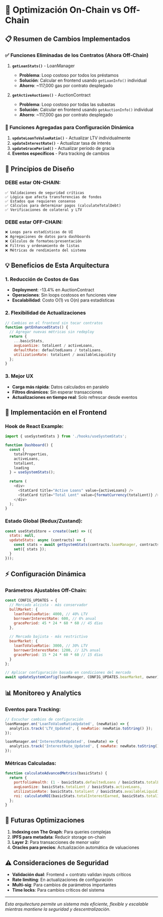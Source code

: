 # 🚀 Optimización On-Chain vs Off-Chain

## 📋 Resumen de Cambios Implementados

### ✅ **Funciones Eliminadas de los Contratos (Ahora Off-Chain)**

1. **`getLoanStats()`** - LoanManager
   - **Problema**: Loop costoso por todos los préstamos
   - **Solución**: Calcular en frontend usando `getLoanInfo()` individual
   - **Ahorro**: ~117,000 gas por contrato desplegado

2. **`getActiveAuctions()`** - AuctionContract  
   - **Problema**: Loop costoso por todas las subastas
   - **Solución**: Calcular en frontend usando `getAuctionInfo()` individual
   - **Ahorro**: ~117,000 gas por contrato desplegado

### 🔧 **Funciones Agregadas para Configuración Dinámica**

1. **`updateLoanToValueRatio()`** - Actualizar LTV individualmente
2. **`updateInterestRate()`** - Actualizar tasa de interés
3. **`updateGracePeriod()`** - Actualizar período de gracia
4. **Eventos específicos** - Para tracking de cambios

## 🎯 **Principios de Diseño**

### **DEBE estar ON-CHAIN:**

```solidity
✅ Validaciones de seguridad críticas
✅ Lógica que afecta transferencias de fondos
✅ Estados que requieren consenso
✅ Cálculos para determinar pagos (calculateTotalDebt)
✅ Verificaciones de colateral y LTV
```

### **DEBE estar OFF-CHAIN:**

```javascript
❌ Loops para estadísticas de UI
❌ Agregaciones de datos para dashboards  
❌ Cálculos de formateo/presentación
❌ Filtros y ordenamiento de listas
❌ Métricas de rendimiento del sistema
```

## 💡 **Beneficios de Esta Arquitectura**

### **1. Reducción de Costos de Gas**

- **Deployment**: -13.4% en AuctionContract
- **Operaciones**: Sin loops costosos en funciones view
- **Escalabilidad**: Costo O(1) vs O(n) para estadísticas

### **2. Flexibilidad de Actualizaciones**

```javascript
// Cambios en el frontend sin tocar contratos
function getEnhancedStats() {
  // Agregar nuevas métricas sin redeploy
  return {
    ...basicStats,
    avgLoanSize: totalLent / activeLoans,
    defaultRate: defaultedLoans / totalLoans,
    utilizationRate: totalLent / availableLiquidity
  };
}
```

### **3. Mejor UX**

- **Carga más rápida**: Datos calculados en paralelo
- **Filtros dinámicos**: Sin esperar transacciones
- **Actualizaciones en tiempo real**: Solo refrescar desde eventos

## 🔧 **Implementación en el Frontend**

### **Hook de React Example:**

```javascript
import { useSystemStats } from './hooks/useSystemStats';

function Dashboard() {
  const { 
    totalProperties, 
    activeLoans, 
    totalLent, 
    loading 
  } = useSystemStats();
  
  return (
    <div>
      <StatCard title="Active Loans" value={activeLoans} />
      <StatCard title="Total Lent" value={formatCurrency(totalLent)} />
    </div>
  );
}
```

### **Estado Global (Redux/Zustand):**

```javascript
const useStatsStore = create((set) => ({
  stats: null,
  updateStats: async (contracts) => {
    const stats = await getSystemStats(contracts.loanManager, contracts.realEstateNFT);
    set({ stats });
  }
}));
```

## ⚡ **Configuración Dinámica**

### **Parámetros Ajustables Off-Chain:**

```javascript
const CONFIG_UPDATES = {
  // Mercado alcista - más conservador
  bullMarket: {
    loanToValueRatio: 4000, // 40% LTV
    borrowerInterestRate: 600, // 6% anual
    gracePeriod: 45 * 24 * 60 * 60 // 45 días
  },
  
  // Mercado bajista - más restrictivo  
  bearMarket: {
    loanToValueRatio: 3000, // 30% LTV
    borrowerInterestRate: 1200, // 12% anual
    gracePeriod: 15 * 24 * 60 * 60 // 15 días
  }
};

// Aplicar configuración basada en condiciones del mercado
await updateSystemConfig(loanManager, CONFIG_UPDATES.bearMarket, owner);
```

## 📊 **Monitoreo y Analytics**

### **Eventos para Tracking:**

```javascript
// Escuchar cambios de configuración
loanManager.on('LoanToValueRatioUpdated', (newRatio) => {
  analytics.track('LTV_Updated', { newRatio: newRatio.toString() });
});

loanManager.on('InterestRateUpdated', (newRate) => {
  analytics.track('InterestRate_Updated', { newRate: newRate.toString() });
});
```

### **Métricas Calculadas:**

```javascript
function calculateAdvancedMetrics(basicStats) {
  return {
    portfolioHealth: (1 - basicStats.defaultedLoans / basicStats.totalLoans) * 100,
    avgLoanSize: basicStats.totalLent / basicStats.activeLoans,
    utilizationRate: basicStats.totalLent / basicStats.availableLiquidity * 100,
    roi: calculateROI(basicStats.totalInterestEarned, basicStats.totalInvested)
  };
}
```

## 🔮 **Futuras Optimizaciones**

1. **Indexing con The Graph**: Para queries complejas
2. **IPFS para metadata**: Reducir storage on-chain
3. **Layer 2**: Para transacciones de menor valor
4. **Oracles para precios**: Actualización automática de valuaciones

## ⚠️ **Consideraciones de Seguridad**

- **Validación dual**: Frontend + contrato validan inputs críticos
- **Rate limiting**: En actualizaciones de configuración
- **Multi-sig**: Para cambios de parámetros importantes
- **Time locks**: Para cambios críticos del sistema

---
*Esta arquitectura permite un sistema más eficiente, flexible y escalable mientras mantiene la seguridad y descentralización.*
